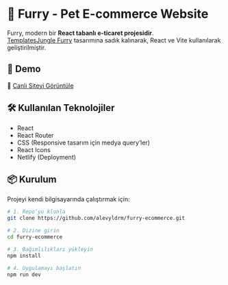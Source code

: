 # 🐾 Furry - Pet E-commerce Website

Furry, modern bir **React tabanlı e-ticaret projesidir**.  
[TemplatesJungle Furry](https://templatesjungle.com/demo/?url=https://demo.templatesjungle.com/furry/) tasarımına sadık kalınarak, React ve Vite kullanılarak geliştirilmiştir.  


## 🚀 Demo
🔗 [Canlı Siteyi Görüntüle](https://furry-ecommerce.netlify.app)

## 🛠️ Kullanılan Teknolojiler
- React  
- React Router  
- CSS (Responsive tasarım için medya query’ler)  
- React Icons  
- Netlify (Deployment)  

## 📦 Kurulum
Projeyi kendi bilgisayarında çalıştırmak için:

```bash
# 1. Repo’yu klonla
git clone https://github.com/alevyldrm/furry-ecommerce.git

# 2. Dizine girin
cd furry-ecommerce

# 3. Bağımlılıkları yükleyin
npm install

# 4. Uygulamayı başlatın
npm run dev
